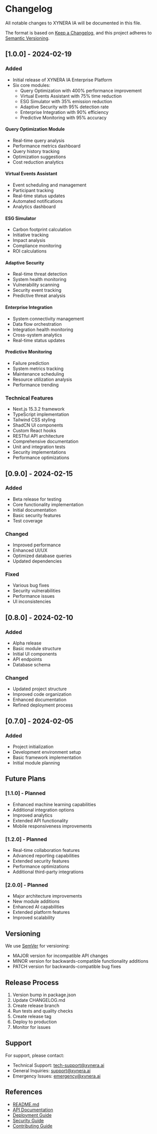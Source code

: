 # Changelog

All notable changes to XYNERA IA will be documented in this file.

The format is based on [Keep a Changelog](https://keepachangelog.com/en/1.0.0/),
and this project adheres to [Semantic Versioning](https://semver.org/spec/v2.0.0.html).

## [1.0.0] - 2024-02-19

### Added
- Initial release of XYNERA IA Enterprise Platform
- Six core modules:
  - Query Optimization with 400% performance improvement
  - Virtual Events Assistant with 75% time reduction
  - ESG Simulator with 35% emission reduction
  - Adaptive Security with 95% detection rate
  - Enterprise Integration with 90% efficiency
  - Predictive Monitoring with 95% accuracy

#### Query Optimization Module
- Real-time query analysis
- Performance metrics dashboard
- Query history tracking
- Optimization suggestions
- Cost reduction analytics

#### Virtual Events Assistant
- Event scheduling and management
- Participant tracking
- Real-time status updates
- Automated notifications
- Analytics dashboard

#### ESG Simulator
- Carbon footprint calculation
- Initiative tracking
- Impact analysis
- Compliance monitoring
- ROI calculations

#### Adaptive Security
- Real-time threat detection
- System health monitoring
- Vulnerability scanning
- Security event tracking
- Predictive threat analysis

#### Enterprise Integration
- System connectivity management
- Data flow orchestration
- Integration health monitoring
- Cross-system analytics
- Real-time status updates

#### Predictive Monitoring
- Failure prediction
- System metrics tracking
- Maintenance scheduling
- Resource utilization analysis
- Performance trending

### Technical Features
- Next.js 15.3.2 framework
- TypeScript implementation
- Tailwind CSS styling
- ShadCN UI components
- Custom React hooks
- RESTful API architecture
- Comprehensive documentation
- Unit and integration tests
- Security implementations
- Performance optimizations

## [0.9.0] - 2024-02-15

### Added
- Beta release for testing
- Core functionality implementation
- Initial documentation
- Basic security features
- Test coverage

### Changed
- Improved performance
- Enhanced UI/UX
- Optimized database queries
- Updated dependencies

### Fixed
- Various bug fixes
- Security vulnerabilities
- Performance issues
- UI inconsistencies

## [0.8.0] - 2024-02-10

### Added
- Alpha release
- Basic module structure
- Initial UI components
- API endpoints
- Database schema

### Changed
- Updated project structure
- Improved code organization
- Enhanced documentation
- Refined deployment process

## [0.7.0] - 2024-02-05

### Added
- Project initialization
- Development environment setup
- Basic framework implementation
- Initial module planning

## Future Plans

### [1.1.0] - Planned
- Enhanced machine learning capabilities
- Additional integration options
- Improved analytics
- Extended API functionality
- Mobile responsiveness improvements

### [1.2.0] - Planned
- Real-time collaboration features
- Advanced reporting capabilities
- Extended security features
- Performance optimizations
- Additional third-party integrations

### [2.0.0] - Planned
- Major architecture improvements
- New module additions
- Enhanced AI capabilities
- Extended platform features
- Improved scalability

## Versioning

We use [SemVer](http://semver.org/) for versioning:
- MAJOR version for incompatible API changes
- MINOR version for backwards-compatible functionality additions
- PATCH version for backwards-compatible bug fixes

## Release Process

1. Version bump in package.json
2. Update CHANGELOG.md
3. Create release branch
4. Run tests and quality checks
5. Create release tag
6. Deploy to production
7. Monitor for issues

## Support

For support, please contact:
- Technical Support: tech-support@xynera.ai
- General Inquiries: support@xynera.ai
- Emergency Issues: emergency@xynera.ai

## References

- [README.md](./README.md)
- [API Documentation](./API.md)
- [Deployment Guide](./DEPLOYMENT.md)
- [Security Guide](./SECURITY.md)
- [Contributing Guide](./CONTRIBUTING.md)
